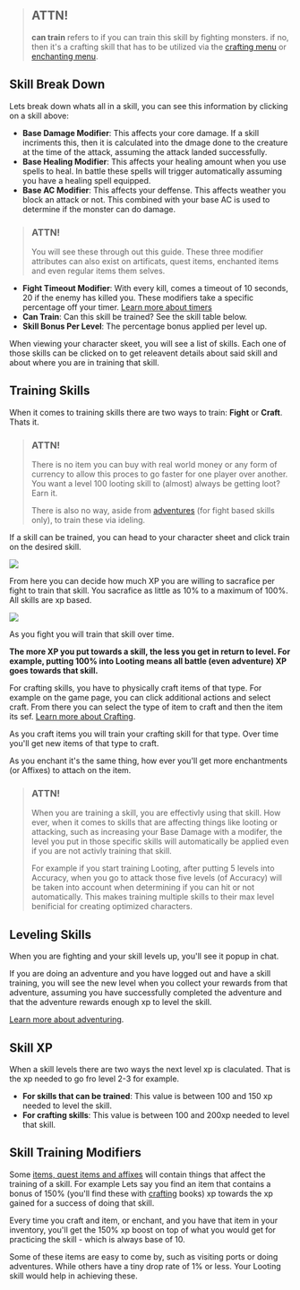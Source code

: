> ## ATTN!
>
> **can train** refers to if you can train this skill by fighting monsters.
> if no, then it's a crafting skill that has to be utilized via the [crafting menu](/information/crafting) or [enchanting menu](/information/enchanting).


## Skill Break Down

Lets break down whats all in a skill, you can see this information by clicking on a skill above:

- **Base Damage Modifier**: This affects your core damage. If a skill incriments this, then it is calculated into the dmage done to the creature at the time of the attack, assuming the attack landed successfully.
- **Base Healing Modifier**: This affects your healing amount when you use spells to heal. In battle these spells will trigger automatically assuming you have a healing spell equipped.
- **Base AC Modifier**: This affects your deffense. This affects weather you block an attack or not. This combined with your base AC is used to determine if the monster can do damage.

> ### ATTN!
>
> You will see these through out this guide. These three modifier attributes can also exist on artificats, quest items, enchanted items and even regular items them selves.

- **Fight Timeout Modifier**: With every kill, comes a timeout of 10 seconds, 20 if the enemy has killed you. These modifiers take a specific percentage off your timer. [Learn more about timers](/information/time-gates)
- **Can Train**: Can this skill be trained? See the skill table below.
- **Skill Bonus Per Level**: The percentage bonus applied per level up.

When viewing your character skeet, you will see a list of skills. Each one of those skills can be clicked on to get releavent details about said skill and about where you are in training that skill.

## Training Skills

When it comes to training skills there are two ways to train: **Fight** or **Craft**. Thats it.

> ### ATTN!
>
> There is no item you can buy with real world money or any form of currency to allow this proces
> to go faster for one player over another. You want a level 100 looting skill to (almost) always be getting loot? Earn it.
>
> There is also no way, aside from [adventures](/information/adventure) (for fight based skills only), to train these via ideling.

If a skill can be trained, you can head to your character sheet and click train on the desired skill. 

<a href="/storage/info/skill-information/images/character-sheet.png" class="glightbox">
    <img src="/storage/info/skill-information/images/character-sheet.png" class="img-fluid" />
</a>

From here you can decide how much XP you are willing to sacrafice per fight to train that skill. You sacrafice as little as 10% to a maximum of 100%. All skills are xp based.


<a href="/storage/info/skill-information/images/skill-training.png" class="glightbox">
    <img src="/storage/info/skill-information/images/skill-training.png" class="img-fluid" />
</a>

As you fight you will train that skill over time.

**The more XP you put towards a skill, the less you get in return to level. For example, putting 100% into Looting means all battle (even adventure) XP goes towards that skill.**

For crafting skills, you have to physically craft items of that type. For example on the game page, you can click additional actions and select craft. From there you can select the type of item to craft and then the item its sef. [Learn more about Crafting]().

As you craft items you will train your crafting skill for that type. Over time you'll get new items of that type to craft.

As you enchant it's the same thing, how ever you'll get more enchantments (or Affixes) to attach on the item.

> ### ATTN!
>
> When you are training a skill, you are effectivly using that skill. How ever, when it comes to skills that are affecting things like looting or 
> attacking, such as increasing your Base Damage with a modifer, the level you put in those specific skills will automatically be applied
> even if you are not activly training that skill.
>
> For example if you start training Looting, after putting 5 levels into Accuracy, when you go to attack those five levels (of Accuracy) will be taken into account 
> when determining if you can hit or not automatically. This makes training multiple skills to their max level benificial for creating optimized characters.

## Leveling Skills

When you are fighting and your skill levels up, you'll see it popup in chat.

If you are doing an adventure and you have logged out and have a skill training, you will see the new level when you collect your rewards from that adventure, assuming you have successfully completed the adventure and that the adventure rewards enough xp to level the skill.

[Learn more about adventuring](/information/adventure).

## Skill XP

When a skill levels there are two ways the next level xp is claculated. That is the xp needed to go fro level 2-3 for example.

- **For skills that can be trained**: This value is between 100 and 150 xp needed to level the skill.
- **For crafting skills**: This value is between 100 and 200xp needed to level that skill.

## Skill Training Modifiers

Some [items, quest items and affixes]() will contain things that affect the training of a skill. For example Lets say you find an item that contains a bonus of 150% (you'll find these with [crafting](/information/crafting) books) xp towards the xp gained for a success of doing that skill.

Every time you craft and item, or enchant, and you have that item in your inventory, you'll get the 150% xp boost on top of what you would get for practicing the skill - which is always base of 10.

Some of these items are easy to come by, such as visiting ports or doing adventures. While others have a tiny drop rate of 1% or less. Your Looting skill would help in achieving these.